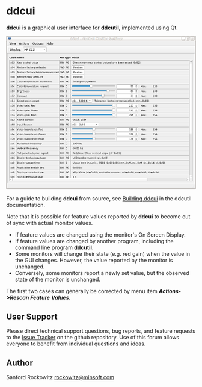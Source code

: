 **ddcui**
=======

**ddcui** is a graphical user interface for **ddcutil**, implemented using Qt. 

![ddcui_features](/screenshots/ddcui_features.png)

For a guide to building **ddcui** from source, see [Building ddcui](http://www.ddcutil.com/building_ddcui)
in the ddcutil documentation.

Note that it is possible for feature values reported by **ddcui** to become out of sync with actual monitor 
values.
- If feature values are changed using the monitor's On Screen Display. 
- If feature values are changed by another program, including the command line program **ddcutil**. 
- Some monitors will change their state (e.g. red gain) when the value in the GUI changes.
However, the value reported by the monitor is unchanged.
- Conversely, some monitors report a newly set value, but the observed state of the monitor
is unchanged.

The first two cases can generally be corrected by menu item ***Actions->Rescan Feature Values***. 

## User Support

Please direct technical support questions, bug reports, and feature requests to the
[Issue Tracker](https://github.com/rockowitz/ddcui/issues) on the github repository.
Use of this forum allows everyone to benefit from individual questions and ideas.


## Author

Sanford Rockowitz  <rockowitz@minsoft.com>
